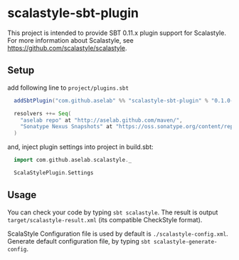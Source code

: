 # scalastyle-sbt-plugin

This project is intended to provide SBT 0.11.x plugin support for Scalastyle.
For more information about Scalastyle, see https://github.com/scalastyle/scalastyle.

## Setup

add following line to `project/plugins.sbt`

```scala
  addSbtPlugin("com.github.aselab" %% "scalastyle-sbt-plugin" % "0.1.0-SNAPSHOT")

  resolvers ++= Seq(
    "aselab repo" at "http://aselab.github.com/maven/",
    "Sonatype Nexus Snapshots" at "https://oss.sonatype.org/content/repositories/snapshots"
  )
```

and, inject plugin settings into project in build.sbt:

```scala
  import com.github.aselab.scalastyle._

  ScalaStylePlugin.Settings
```

## Usage

You can check your code by typing `sbt scalastyle`.
The result is output `target/scalastyle-result.xml` (its compatible CheckStyle format).

ScalaStyle Configuration file is used by default is `./scalastyle-config.xml`.
Generate default configuration file, by typing `sbt scalastyle-generate-config`.


